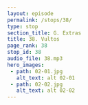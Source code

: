 ```yaml
---
layout: episode
permalink: /stops/38/
type: stop
section_title: G. Extras
title: 38. Vultos
page_rank: 38
stop_id: 38
audio_file: 38.mp3
hero_images:
 - path: 02-01.jpg
   alt_text: alt 02-01
 - path: 02-02.jpg
   alt_text: alt 02-02
---
```

